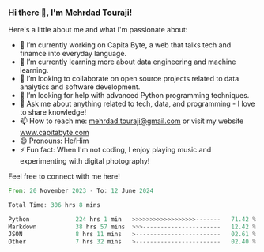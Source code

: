 ### Hi there 👋, I'm Mehrdad Touraji!


Here's a little about me and what I'm passionate about:

- 🔭 I’m currently working on Capita Byte, a web that talks tech and finamce into everyday language.
- 🌱 I’m currently learning more about data engineering and machine learning.
- 👯 I’m looking to collaborate on open source projects related to data analytics and software development.
- 🤔 I’m looking for help with advanced Python programming techniques.
- 💬 Ask me about anything related to tech, data, and programming - I love to share knowledge!
- 📫 How to reach me: mehrdad.touraji@gmail.com or visit my website www.capitabyte.com
- 😄 Pronouns: He/Him
- ⚡ Fun fact: When I'm not coding, I enjoy playing music and experimenting with digital photography!

Feel free to connect with me here!


<!--START_SECTION:waka-->

```rust
From: 20 November 2023 - To: 12 June 2024

Total Time: 306 hrs 8 mins

Python             224 hrs 1 min   >>>>>>>>>>>>>>>>>>-------   71.42 %
Markdown           38 hrs 57 mins  >>>----------------------   12.42 %
JSON               8 hrs 11 mins   >------------------------   02.61 %
Other              7 hrs 32 mins   >------------------------   02.40 %
```

<!--END_SECTION:waka-->

